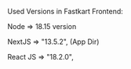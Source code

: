 Used Versions in Fastkart Frontend:

Node => 18.15 version

NextJS => "13.5.2", (App Dir)

React JS => "18.2.0",
